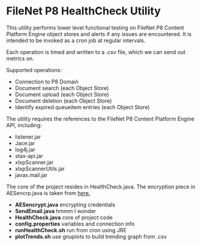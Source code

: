 # FileNet P8 HealthCheck Utility

This utility performs lower level functional testing on FileNet P8 Content Platform Engine object stores and alerts if any issues are encountered.  It is intended to be invoked as a cron job at regular intervals.

Each operation is timed and written to a .csv file, which we can send out metrics on.

Supported operations:
* Connection to P8 Domain
* Document search (each Object Store)
* Document upload (each Object Store)
* Document deletion (each Object Store)
* Identify expired queueitem entries (each Object Store)

The utility requires the references to the FileNet P8 Content Platform Engine API, including:

* listener.jar
* Jace.jar
* log4j.jar
* stax-api.jar
* xlxpScanner.jar
* xlxpScannerUtils.jar
* javax.mail.jar

The core of the project resides in HealthCheck.java.  The encryption piece in AESencrp.java is taken from [here.](http://www.code2learn.com/2011/06/encryption-and-decryption-of-data-using.html)

* **AESencrypt.java** encrypting credentials
* **SendEmail.java** hmmm I wonder
* **HealthCheck.java** core of project code
* **config.properties** variables and connection info
* **runHealthCheck.sh** run from cron using JRE
* **plotTrends.sh** use gnuplots to build trending graph from .csv
